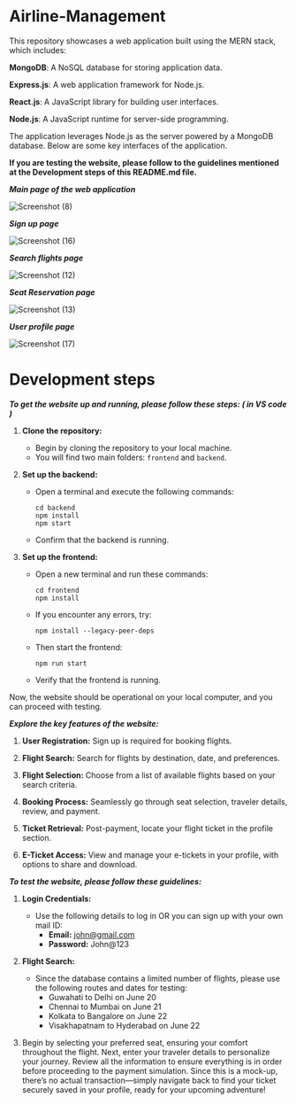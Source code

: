 # Airline-Management

This repository showcases a web application built using the MERN stack, which includes:

**MongoDB**: A NoSQL database for storing application data.

**Express.js**: A web application framework for Node.js.

**React.js**: A JavaScript library for building user interfaces.

**Node.js**: A JavaScript runtime for server-side programming.

The application leverages Node.js as the server powered by a MongoDB database. Below are some key interfaces of the application.

**If you are testing the website, please follow to the guidelines mentioned at the Development steps of this README.md file.**

***Main page of the web application***

![Screenshot (8)](https://github.com/Deviprasad0815/Airline-Management/assets/131675492/d26c0604-1cf2-4f18-b8f7-8899da728958)

***Sign up page***

![Screenshot (16)](https://github.com/Deviprasad0815/Airline-Management/assets/131675492/6f86e50c-9613-4dce-b9d7-010aca3f4769)

***Search flights page***

![Screenshot (12)](https://github.com/Deviprasad0815/Airline-Management/assets/131675492/f5c087e5-7bf2-4c09-b2a2-838a70b18a98)

***Seat Reservation page***

![Screenshot (13)](https://github.com/Deviprasad0815/Airline-Management/assets/131675492/e1ea75d7-3be4-455a-ba35-78863ff459b1)

***User profile page***

![Screenshot (17)](https://github.com/Deviprasad0815/Airline-Management/assets/131675492/5b45771c-78a7-4a58-bfac-845d657f0a34)

# Development steps



***To get the website up and running, please follow these steps: ( in VS code )***

1. **Clone the repository:**
   - Begin by cloning the repository to your local machine.
   - You will find two main folders: `frontend` and `backend`.

2. **Set up the backend:**
   - Open a terminal and execute the following commands:
     ```
     cd backend
     npm install
     npm start
     ```
   - Confirm that the backend is running.

3. **Set up the frontend:**
   - Open a new terminal and run these commands:
     ```
     cd frontend
     npm install
     ```
   - If you encounter any errors, try:
     ```
     npm install --legacy-peer-deps
     ```
   - Then start the frontend:
     ```
     npm run start
     ```
   - Verify that the frontend is running.

Now, the website should be operational on your local computer, and you can proceed with testing.


***Explore the key features of the website:***

1. **User Registration:**         Sign up is required for booking flights.

2. **Flight Search:**             Search for flights by destination, date, and preferences.

3. **Flight Selection:**          Choose from a list of available flights based on your search criteria.

4. **Booking Process:**           Seamlessly go through seat selection, traveler details, review, and payment.

5. **Ticket Retrieval:**          Post-payment, locate your flight ticket in the profile section.

6. **E-Ticket Access:**           View and manage your e-tickets in your profile, with options to share and download.


***To test the website, please follow these guidelines:***

1. **Login Credentials:**
   - Use the following details to log in OR you can sign up with your own mail ID:
     - **Email:** john@gmail.com
     - **Password:** John@123

2. **Flight Search:**
   - Since the database contains a limited number of flights, please use the following routes and dates for testing:
     - Guwahati to Delhi on June 20
     - Chennai to Mumbai on June 21
     - Kolkata to Bangalore on June 22
     - Visakhapatnam to Hyderabad on June 22
    
3. Begin by selecting your preferred seat, ensuring your comfort throughout the flight. Next, enter your traveler details to personalize your journey. Review all the information to ensure everything is in order before proceeding to the payment simulation. Since this is a mock-up, there’s no actual transaction—simply navigate back to find your ticket securely saved in your profile, ready for your upcoming adventure!
